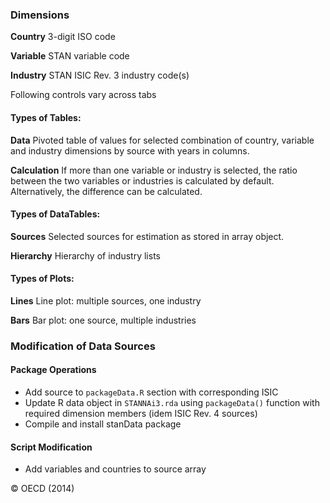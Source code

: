 ### Dimensions

__Country__ 3-digit ISO code

__Variable__ STAN variable code

__Industry__ STAN ISIC Rev. 3 industry code(s)

Following controls vary across tabs

#### Types of Tables:

__Data__ Pivoted table of values for selected combination of country,
variable and industry dimensions by source with years in columns.

__Calculation__ If more than one variable or industry is selected, the
ratio between the two variables or industries is calculated by
default. Alternatively, the difference can be calculated.

#### Types of DataTables:

__Sources__ Selected sources for estimation as stored in array object.

__Hierarchy__ Hierarchy of industry lists

#### Types of Plots:

__Lines__ Line plot: multiple sources, one industry

__Bars__ Bar plot: one source, multiple industries

### Modification of Data Sources

#### Package Operations
  - Add source to `packageData.R` section with corresponding ISIC
  - Update R data object in `STANNAi3.rda` using `packageData()`
    function with required dimension members (idem ISIC Rev. 4 sources)
  - Compile and install stanData package

#### Script Modification

  - Add variables and countries to source array

&copy; OECD (2014)
